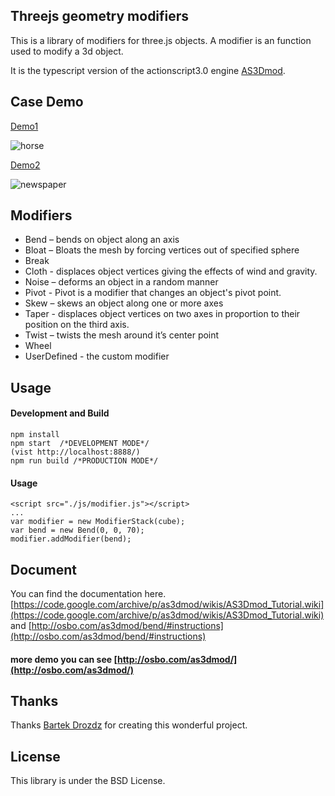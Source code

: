 ## Threejs geometry modifiers
This is a library of modifiers for three.js objects. A modifier is an function used to modify a 3d object.   

It is the typescript version of the actionscript3.0 engine [AS3Dmod](https://code.google.com/archive/p/as3dmod/).

## Case Demo
[Demo1](https://a-jie.github.io/threejs-geometry-modifiers/example/demo.html) 

![horse](https://a-jie.github.io/threejs-geometry-modifiers/example/images/pic1.png)

[Demo2](https://a-jie.github.io/threejs-geometry-modifiers/example/demo2.html) 

![newspaper](https://a-jie.github.io/threejs-geometry-modifiers/example/images/pic2.png)

## Modifiers

* Bend – bends on object along an axis
* Bloat – Bloats the mesh by forcing vertices out of specified sphere
* Break
* Cloth - displaces object vertices giving the effects of wind and gravity.
* Noise – deforms an object in a random manner
* Pivot - Pivot is a modifier that changes an object's pivot point.
* Skew – skews an object along one or more axes
* Taper - displaces object vertices on two axes in proportion to their position on the third axis.
* Twist – twists the mesh around it’s center point
* Wheel
* UserDefined - the custom modifier

## Usage

#### Development and Build

```
npm install
npm start  /*DEVELOPMENT MODE*/
(vist http://localhost:8888/)
npm run build /*PRODUCTION MODE*/
```

#### Usage 
```
<script src="./js/modifier.js"></script>
...
var modifier = new ModifierStack(cube);
var bend = new Bend(0, 0, 70);
modifier.addModifier(bend);
```

## Document
You can find the documentation here.[https://code.google.com/archive/p/as3dmod/wikis/AS3Dmod_Tutorial.wiki](https://code.google.com/archive/p/as3dmod/wikis/AS3Dmod_Tutorial.wiki)
and [http://osbo.com/as3dmod/bend/#instructions](http://osbo.com/as3dmod/bend/#instructions)

#### more demo you can see [http://osbo.com/as3dmod/](http://osbo.com/as3dmod/)

## Thanks

Thanks [Bartek Drozdz](http://bartekdrozdz.com/) for creating this wonderful project.

## License
This library is under the BSD License.